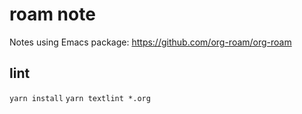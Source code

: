 # roam note
Notes using Emacs package: https://github.com/org-roam/org-roam

## lint
`yarn install`
`yarn textlint *.org`
